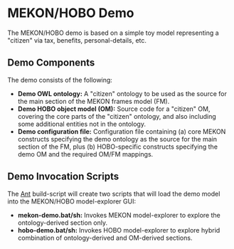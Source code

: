 # MEKON/HOBO Demo #

The MEKON/HOBO demo is based on a simple toy model representing a "citizen" via tax, benefits, personal-details, etc.

## Demo Components ##

The demo consists of the following:

  * **Demo OWL ontology:** A "citizen" ontology to be used as the source for the main section of the MEKON frames model (FM).
  * **Demo HOBO object model (OM):** Source code for a "citizen" OM, covering the core parts of the "citizen" ontology, and also including some additional entities not in the ontology.
  * **Demo configuration file:** Configuration file containing (a) core MEKON constructs specifying the demo ontology as the source for the main section of the FM, plus (b) HOBO-specific constructs specifying the demo OM and the required OM/FM mappings.

## Demo Invocation Scripts ##

The [Ant](Ant.md) build-script will create two scripts that will load the demo model into the MEKON/HOBO model-explorer GUI:

  * **mekon-demo.bat/sh:** Invokes MEKON model-explorer to explore the ontology-derived section only.
  * **hobo-demo.bat/sh:** Invokes HOBO model-explorer to explore hybrid combination of ontology-derived and OM-derived sections.

